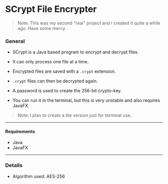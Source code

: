 # SCrypt File Encrypter

> Note: This was my second "real" project and i created it quite a while ago. Have some mercy



### General

- SCrypt is a Java based program to encrypt and decrypt files.

- It can only process one file at a time.

- Encrypted files are saved with a `.crypt` extension.

- `.crypt` files can then be decrypted again.

- A password is used to create the 256-bit crypto-key.
- You can run it in the terminal, but this is very unstable and also requires JavaFX.

> Note: I plan to create a lite version just for terminal use.



----

#### Requirements

- Java
- JavaFX



----

### Details

- Algorithm used: AES-256

